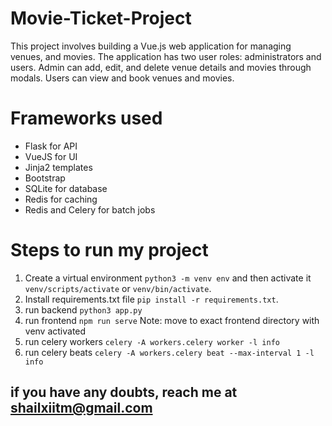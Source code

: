 # Movie-Ticket-Project
This project involves building a Vue.js web application for managing venues, and movies.
The application has two user roles: administrators and users. Admin can add, edit, and
delete venue details and movies through modals. Users can view and book venues and
movies.

# Frameworks used
- Flask for API
- VueJS for UI 
- Jinja2 templates 
- Bootstrap
- SQLite for database 
- Redis for caching
- Redis and Celery for batch jobs


# Steps to run my project
1. Create a virtual environment `python3 -m venv env` and then activate it `venv/scripts/activate` or `venv/bin/activate`.
2. Install requirements.txt file `pip install -r requirements.txt`.
3. run backend `python3 app.py`
4. run frontend `npm run serve` Note: move to exact frontend directory with venv activated
5. run celery workers `celery -A workers.celery worker -l info`
6. run celery beats `celery -A workers.celery beat --max-interval 1 -l info`

## if you have any doubts, reach me at shailxiitm@gmail.com


